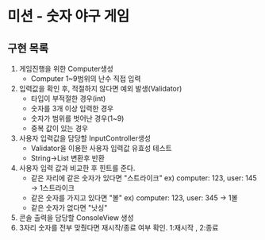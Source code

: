 # 미션 - 숫자 야구 게임

## 구현 목록

1. 게임진행을 위한 Computer생성
    - Computer 1~9범위의 난수 직접 입력
2. 입력값을 확인 후, 적절하지 않다면 예외 발생(Validator)
    - 타입이 부적절한 경우(int)
    - 숫자를 3개 이상 입력한 경우
    - 숫자가 범위를 벗어난 경우(1~9)
    - 중복 값이 있는 경우
3. 사용자 입력값을 담당할 InputController생성
    - Validator을 이용한 사용자 입력값 유효성 테스트
    - String->List<Integer> 변환후 반환
4. 사용자 입력 값과 비교한 후 힌트를 준다.
    - 같은 자리에 같은 숫자가 있다면 "스트라이크" ex) computer: 123, user: 145 → 1스트라이크
    - 같은 숫자를 가지고 있다면 "볼" ex) computer: 123, user: 345 → 1볼
    - 같은 숫자가 없다면 "낫싱"
5. 콘솔 출력을 담당할 ConsoleView 생성
6. 3자리 숫자를 전부 맞췄다면 재시작/종료 여부 확인. 1:재시작 , 2:종료
